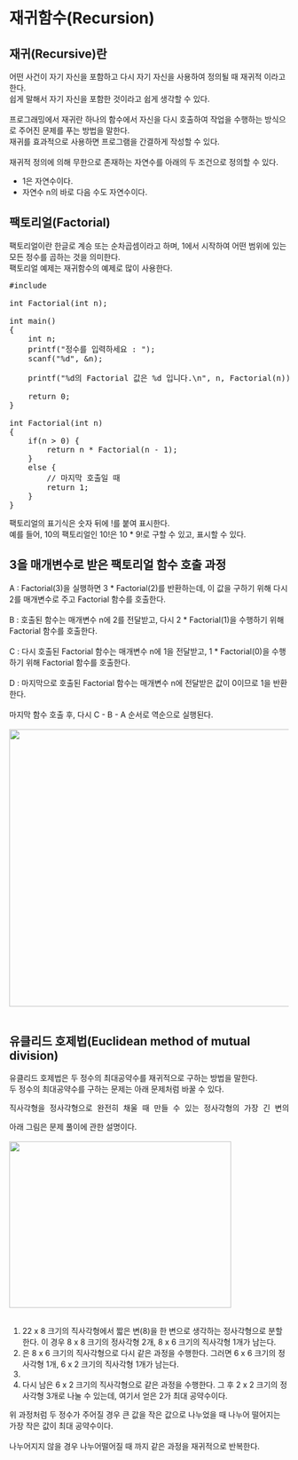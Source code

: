 # 재귀함수(Recursion)

## 재귀(Recursive)란
어떤 사건이 자기 자신을 포함하고 다시 자기 자신을 사용하여 정의될 때 재귀적 이라고 한다.
<br>
쉽게 말해서 자기 자신을 포함한 것이라고 쉽게 생각할 수 있다.
<br>
<br>
프로그래밍에서 재귀란 하나의 함수에서 자신을 다시 호출하여 작업을 수행하는 방식으로 주어진 문제를 푸는 방법을 말한다.
<br>
재귀를 효과적으로 사용하면 프로그램을 간결하게 작성할 수 있다.
<br>
<br>
재귀적 정의에 의해 무한으로 존재하는 자연수를 아래의 두 조건으로 정의할 수 있다.
<ul>
  <li>1은 자연수이다.</li>
  <li>자연수 n의 바로 다음 수도 자연수이다.</li>
</ul>

## 팩토리얼(Factorial)
팩토리얼이란 한글로 계승 또는 순차곱셈이라고 하며, 1에서 시작하여 어떤 범위에 있는 모든 정수를 곱하는 것을 의미한다.
<br>
팩토리얼 예제는 재귀함수의 예제로 많이 사용한다.
<pre>
#include <stdio.h>

int Factorial(int n);

int main()
{
    int n;
    printf("정수를 입력하세요 : ");
    scanf("%d", &n);
    
    printf("%d의 Factorial 값은 %d 입니다.\n", n, Factorial(n));
    
    return 0;
}

int Factorial(int n)
{
    if(n > 0) {
        return n * Factorial(n - 1);
    }
    else {
        // 마지막 호출일 때
        return 1;
    }
}
</pre>
팩토리얼의 표기식은 숫자 뒤에 !를 붙여 표시한다.
<br>
예를 들어, 10의 팩토리얼인 10!은 10 * 9!로 구할 수 있고, 표시할 수 있다.

## 3을 매개변수로 받은 팩토리얼 함수 호출 과정
A : Factorial(3)을 실행하면 3 * Factorial(2)를 반환하는데, 이 값을 구하기 위해 다시 2를 매개변수로 주고 Factorial 함수를 호출한다.
<br>
<br>
B : 호출된 함수는 매개변수 n에 2를 전달받고, 다시 2 * Factorial(1)을 수행하기 위해 Factorial 함수를 호출한다.
<br>
<br>
C : 다시 호출된 Factorial 함수는 매개변수 n에 1을 전달받고, 1 * Factorial(0)을 수행하기 위해 Factorial 함수를 호출한다.
<br>
<br>
D : 마지막으로 호출된 Factorial 함수는 매개변수 n에 전달받은 값이 0이므로 1을 반환한다.
<br>
<br>
마지막 함수 호출 후, 다시 C - B - A 순서로 역순으로 실행된다.
<br>
<br>
<img src="https://user-images.githubusercontent.com/87363461/201451390-dbbd34de-3660-4cfd-b7cf-f25da71ce7f9.JPG" width="600" height="500">
<br>
<br>

## 유클리드 호제법(Euclidean method of mutual division)
유클리드 호제법은 두 정수의 최대공약수를 재귀적으로 구하는 방법을 말한다.
<br>
두 정수의 최대공약수를 구하는 문제는 아래 문제처럼 바꿀 수 있다.
<pre>
직사각형을 정사각형으로 완전히 채울 때 만들 수 있는 정사각형의 가장 긴 변의 길이 구하기
</pre>
아래 그림은 문제 풀이에 관한 설명이다.
<br>
<br>
<img src="https://user-images.githubusercontent.com/87363461/201451718-dbb48cc2-5387-42a7-9dd6-3f7f26f2af96.JPG" width="400" height="300">
<br>
<br>
<ol>
<li>22 x 8 크기의 직사각형에서 짧은 변(8)을 한 변으로 생각하는 정사각형으로 분할한다. 이 경우 8 x 8 크기의 정사각형 2개, 8 x 6 크기의 직사각형 1개가 남는다.</li>
<li>은 8 x 6 크기의 직사각형으로 다시 같은 과정을 수행한다. 그러면 6 x 6 크기의 정사각형 1개, 6 x 2 크기의 직사각형 1개가 남는다.</li>
<li></li>
<li>다시 남은 6 x 2 크기의 직사각형으로 같은 과정을 수행한다. 그 후 2 x 2 크기의 정사각형 3개로 나눌 수 있는데, 여기서 얻은 2가 최대 공약수이다.</li>
</ol>
위 과정처럼 두 정수가 주어질 경우 큰 값을 작은 값으로 나누었을 때 나누어 떨어지는 가장 작은 값이 최대 공약수이다.
<br>
<br>
나누어지지 않을 경우 나누어떨어질 때 까지 같은 과정을 재귀적으로 반복한다.
<br>
